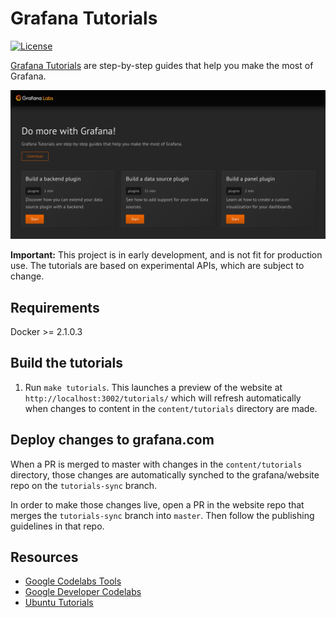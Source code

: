 # Grafana Tutorials

[![License](https://img.shields.io/github/license/grafana/grafana)](LICENSE)

[Grafana Tutorials](https://grafana.com/tutorials/) are step-by-step guides that help you make the most of Grafana.

![Screenshot](screenshot.png)

**Important:** This project is in early development, and is not fit for production use. The tutorials are based on experimental APIs, which are subject to change.

## Requirements

Docker >= 2.1.0.3

## Build the tutorials

1. Run `make tutorials`. This launches a preview of the website at `http://localhost:3002/tutorials/` which will refresh automatically when changes to content in the `content/tutorials` directory are made.

## Deploy changes to grafana.com

When a PR is merged to master with changes in the `content/tutorials` directory, those changes are automatically synched to the grafana/website repo on the `tutorials-sync` branch.

In order to make those changes live, open a PR in the website repo that merges the `tutorials-sync` branch into `master`. Then follow the publishing guidelines in that repo.

## Resources

- [Google Codelabs Tools](https://github.com/googlecodelabs/tools)
- [Google Developer Codelabs](https://codelabs.developers.google.com/)
- [Ubuntu Tutorials](https://tutorials.ubuntu.com/)
